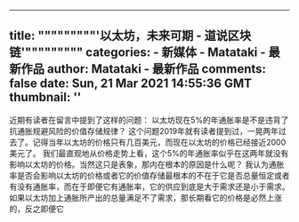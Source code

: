 
---
title: """""""""'以太坊，未来可期 - 道说区块链'"""""""""
categories: 
    - 新媒体
    - Matataki - 最新作品
author: Matataki - 最新作品
comments: false
date: Sun, 21 Mar 2021 14:55:36 GMT
thumbnail: ''
---

<div>   
近期有读者在留言中提到了这样的问题： 以太坊现在5%的年通胀率是不是违背了抗通胀规避风险的价值存储规律？ 这个问题2019年就有读者提到过，一晃两年过去了。记得当年以太坊的价格只有几百美元，而现在以太坊的价格已经接近2000美元了。 我们最直观地从价格走势上看，这个5%的年通胀率似乎在这两年就没有影响以太坊的价格。当然这只是表象，那内在根本的原因是什么呢？ 我认为通胀率是否会影响以太坊的价格或者它的价值存储最根本的不在于它是否总量恒定或者有没有通胀率，而在于即便它有通胀率，它的供应到底是大于需求还是小于需求。 如果以太坊加上通胀所产出的总量满足不了需求，那长期看它的价格是必然上涨的，反之即便它  
</div>
            